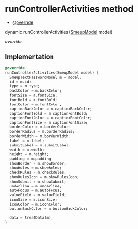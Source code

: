 


# runControllerActivities method







- @[override](https://api.flutter.dev/flutter/dart-core/override-constant.html)

dynamic runControllerActivities
([SmeupModel](../../smeup_models_widgets_smeup_model/SmeupModel-class.md) model)

_override_






## Implementation

```dart
@override
runControllerActivities(SmeupModel model) {
  SmeupTextPasswordModel m = model;
  id = m.id;
  type = m.type;
  backColor = m.backColor;
  fontSize = m.fontSize;
  fontBold = m.fontBold;
  fontColor = m.fontColor;
  captionBackColor = m.captionBackColor;
  captionFontBold = m.captionFontBold;
  captionFontColor = m.captionFontColor;
  captionFontSize = m.captionFontSize;
  borderColor = m.borderColor;
  borderRadius = m.borderRadius;
  borderWidth = m.borderWidth;
  label = m.label;
  submitLabel = m.submitLabel;
  width = m.width;
  height = m.height;
  padding = m.padding;
  showBorder = m.showBorder;
  showRules = m.showRules;
  checkRules = m.checkRules;
  showRulesIcon = m.showRulesIcon;
  showSubmit = m.showSubmit;
  underline = m.underline;
  autoFocus = m.autoFocus;
  valueField = m.valueField;
  iconSize = m.iconSize;
  iconColor = m.iconColor;
  buttonBackColor = m.buttonBackColor;

  data = treatData(m);
}
```







